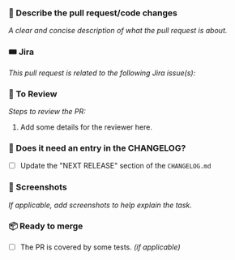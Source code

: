 ### 💬 Describe the pull request/code changes
_A clear and concise description of what the pull request is about._

### 🎟️ Jira
_This pull request is related to the following Jira issue(s):_

### 🔢 To Review
_Steps to review the PR:_
1. Add some details for the reviewer here.

### 🔖 Does it need an entry in the CHANGELOG?
 - [ ] Update the "NEXT RELEASE" section of the `CHANGELOG.md`

### 📸 Screenshots
_If applicable, add screenshots to help explain the task._

### 📦 Ready to merge
- [ ] The PR is covered by some tests. _(if applicable)_

[comment]: <> (Add others steps to review the PR if needed/applicable)

